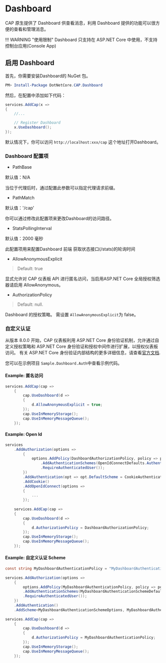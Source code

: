 # Dashboard

CAP 原生提供了 Dashboard 供查看消息，利用 Dashboard 提供的功能可以很方便的查看和管理消息。

!!! WARNING "使用限制"
    Dashboard 只支持在 ASP.NET Core 中使用，不支持控制台应用(Console App)

## 启用 Dashboard

首先，你需要安装Dashboard的 NuGet 包。

```powershell
PM> Install-Package DotNetCore.CAP.Dashboard
```

然后，在配置中添加如下代码：

```C#
services.AddCap(x =>
{
    //...

    // Register Dashboard
    x.UseDashboard();
});
```

默认情况下，你可以访问 `http://localhost:xxx/cap` 这个地址打开Dashboard。 

### Dashboard 配置项

* PathBase

默认值：N/A

当位于代理后时，通过配置此参数可以指定代理请求前缀。

* PathMatch

默认值：'/cap'

你可以通过修改此配置项来更改Dashboard的访问路径。

* StatsPollingInterval

默认值：2000 毫秒

此配置项用来配置Dashboard 前端 获取状态接口(/stats)的轮询时间

* AllowAnonymousExplicit

> Default: true

显式允许对 CAP 仪表板 API 进行匿名访问，当启用ASP.NET Core 全局授权筛选器请启用 AllowAnonymous。

* AuthorizationPolicy

> Default: null.

Dashboard 的授权策略。 需设置 `AllowAnonymousExplicit`为 false。

###  自定义认证

从版本 8.0.0 开始，CAP 仪表板利用 ASP.NET Core 身份验证机制，允许通过自定义授权策略和 ASP.NET Core 身份验证和授权中间件进行扩展，以授权仪表板访问。 有关 ASP.NET Core 身份验证内部结构的更多详细信息，请查看[官方文档](https://learn.microsoft.com/en-us/aspnet/core/security/authentication/?view=aspnetcore-8.0).

您可以在示例项目 `Sample.Dashboard.Auth`中查看示例代码。

#### Example: 匿名访问

```csharp
services.AddCap(cap =>
    {
        cap.UseDashboard(d =>
        {
            d.AllowAnonymousExplicit = true;
        });
        cap.UseInMemoryStorage();
        cap.UseInMemoryMessageQueue();
    });
```

#### Example: Open Id

```csharp
services
    .AddAuthorization(options =>
        { 
            options.AddPolicy(DashboardAuthorizationPolicy, policy => policy
                .AddAuthenticationSchemes(OpenIdConnectDefaults.AuthenticationScheme)
                .RequireAuthenticatedUser());
        })
        .AddAuthentication(opt => opt.DefaultScheme = CookieAuthenticationDefaults.AuthenticationScheme)
        .AddCookie()
        .AddOpenIdConnect(options =>
        {
            ...
        });
    
    services.AddCap(cap =>
    {
        cap.UseDashboard(d =>
        {
            d.AuthorizationPolicy = DashboardAuthorizationPolicy;
        });
        cap.UseInMemoryStorage();
        cap.UseInMemoryMessageQueue();
    });
```

#### Example: 自定义认证 Scheme

```csharp
const string MyDashboardAuthenticationPolicy = "MyDashboardAuthenticationPolicy";
    
services.AddAuthorization(options =>
    { 
        options.AddPolicy(MyDashboardAuthenticationPolicy, policy => policy
        .AddAuthenticationSchemes(MyDashboardAuthenticationSchemeDefaults.Scheme)
        .RequireAuthenticatedUser());
    })
    .AddAuthentication()
    .AddScheme<MyDashboardAuthenticationSchemeOptions, MyDashboardAuthenticationHandler>(MyDashboardAuthenticationSchemeDefaults.Scheme,null);
    
services.AddCap(cap =>
    {
        cap.UseDashboard(d =>
        {
            d.AuthorizationPolicy = MyDashboardAuthenticationPolicy;
        });
        cap.UseInMemoryStorage();
        cap.UseInMemoryMessageQueue();
    });
```
